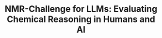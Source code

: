 ---
title: "**NMR-Challenge for LLMs: Evaluating Chemical Reasoning in Humans and AI**"
authors: "Sharlin, S., Agbere, F., Ishimwe, K, Osifová, Z., Socha, O, Dračínský, M, & Josephson, T. R."
pub_date: '2025-08-13'
journal: 'chemRxiv'
arxiv: 'chemrxiv-2025-x8h36-v2'
image: '/static/img/pub/LLM-NMR.png'
pdf: '/static/pdf/publications/ssharlin_202x.pdf'

links:

---